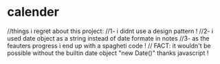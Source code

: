 # calender

//things i regret about this project:
//1- i didnt use a design pattern !
//2- i used date object as a string instead of date formate in notes
//3- as the feauters progress i end up with a spagheti code !
// FACT: it wouldn't be possible without the builtin date object "new Date()" thanks javascript !
